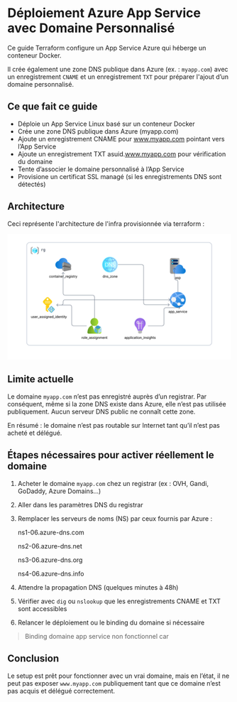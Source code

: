 # Déploiement Azure App Service avec Domaine Personnalisé 
Ce guide Terraform configure un App Service Azure qui héberge un conteneur Docker.

Il crée également une zone DNS publique dans Azure (ex. : `myapp.com`) avec un enregistrement `CNAME` et un enregistrement `TXT` pour préparer l'ajout d’un domaine personnalisé.

## Ce que fait ce guide

- Déploie un App Service Linux basé sur un conteneur Docker
- Crée une zone DNS publique dans Azure (myapp.com)
- Ajoute un enregistrement CNAME pour www.myapp.com pointant vers l’App Service
- Ajoute un enregistrement TXT asuid.www.myapp.com pour vérification du domaine
- Tente d’associer le domaine personnalisé à l’App Service
- Provisione un certificat SSL managé (si les enregistrements DNS sont détectés)

## Architecture
Ceci représente l'architecture de l'infra provisionnée via terraform :

![archi_infra](screen_shots/Brainboard%20-%20azure-app-service%20(1).png)


## Limite actuelle

Le domaine `myapp.com` n’est pas enregistré auprès d’un registrar. Par conséquent, même si la zone DNS existe dans Azure, elle n’est pas utilisée publiquement. Aucun serveur DNS public ne connaît cette zone.

En résumé : le domaine n’est pas routable sur Internet tant qu’il n’est pas acheté et délégué.

## Étapes nécessaires pour activer réellement le domaine

1. Acheter le domaine `myapp.com` chez un registrar (ex : OVH, Gandi, GoDaddy, Azure Domains…)
2. Aller dans les paramètres DNS du registrar
3. Remplacer les serveurs de noms (NS) par ceux fournis par Azure :

   ns1-06.azure-dns.com

   ns2-06.azure-dns.net

   ns3-06.azure-dns.org

   ns4-06.azure-dns.info

4. Attendre la propagation DNS (quelques minutes à 48h)
5. Vérifier avec `dig` ou `nslookup` que les enregistrements CNAME et TXT sont accessibles
6. Relancer le déploiement ou le binding du domaine si nécessaire

> Binding domaine app service non fonctionnel car 

## Conclusion

Le setup est prêt pour fonctionner avec un vrai domaine, mais en l’état, il ne peut pas exposer `www.myapp.com` publiquement tant que ce domaine n’est pas acquis et délégué correctement.